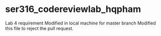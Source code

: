 # ser316_codereviewlab_hqpham
Lab 4 requirement
Modified in local machine for master branch
Modified this file to reject the pull request.
